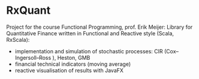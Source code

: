 # RxQuant
Project for the course Functional Programming, prof. Erik Meijer:
Library for Quantitative Finance written in Functional and Reactive style (Scala, RxScala):
- implementation and simulation of stochastic processes: CIR (Cox–Ingersoll–Ross ), Heston, GMB
- financial technical indicators (moving average)
- reactive visualisation of results with JavaFX
